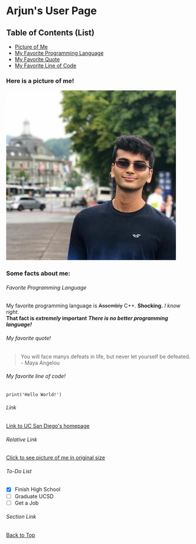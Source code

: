 # Arjun's User Page
## Table of Contents (List)
- [Picture of Me](#here-is-a-picture-of-me)
- [My Favorite Programming Language](#favorite-programming-language)
- [My Favorite Quote](#my-favorite-quote)
- [My Favorite Line of Code](#my-favorite-line-of-code)

### Here is a picture of me!
![](./images/GitHubProfilePicture.jpeg)
### Some facts about me:
###### Favorite Programming Language
My favorite programming language is ~~Assembly~~ C++. **Shocking.** *I know right.*  
**That fact is _extremely_ important**
***There is no better programming language!***  

###### My favorite quote!
> You will face manys defeats in life, but never let yourself be defeated. - Maya Angelou

###### My favorite line of code!
```
print('Hello World!')
```
###### Link
[Link to UC San Diego's homepage](https://www.ucsd.edu)  

###### Relative Link
[Click to see picture of me in original size](./images/GitHubProfilePicture.jpeg)  

###### To-Do List
- [x] Finish High School
- [ ] Graduate UCSD
- [ ] Get a Job

###### Section Link
[Back to Top](#Arjuns-User-Page)

